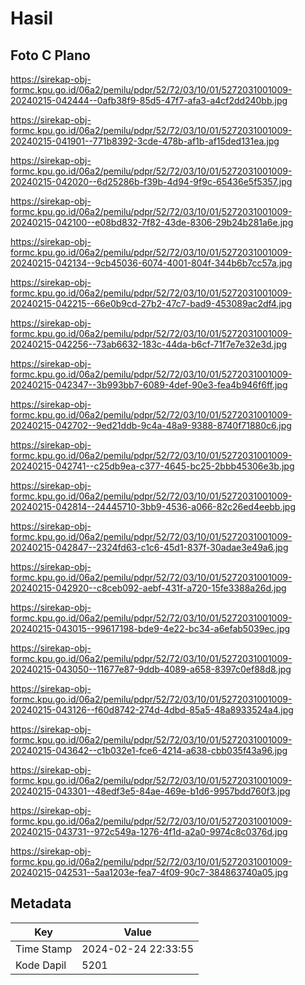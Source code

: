 # Hasil

## Foto C Plano

https://sirekap-obj-formc.kpu.go.id/06a2/pemilu/pdpr/52/72/03/10/01/5272031001009-20240215-042444--0afb38f9-85d5-47f7-afa3-a4cf2dd240bb.jpg

https://sirekap-obj-formc.kpu.go.id/06a2/pemilu/pdpr/52/72/03/10/01/5272031001009-20240215-041901--771b8392-3cde-478b-af1b-af15ded131ea.jpg

https://sirekap-obj-formc.kpu.go.id/06a2/pemilu/pdpr/52/72/03/10/01/5272031001009-20240215-042020--6d25286b-f39b-4d94-9f9c-65436e5f5357.jpg

https://sirekap-obj-formc.kpu.go.id/06a2/pemilu/pdpr/52/72/03/10/01/5272031001009-20240215-042100--e08bd832-7f82-43de-8306-29b24b281a6e.jpg

https://sirekap-obj-formc.kpu.go.id/06a2/pemilu/pdpr/52/72/03/10/01/5272031001009-20240215-042134--9cb45036-6074-4001-804f-344b6b7cc57a.jpg

https://sirekap-obj-formc.kpu.go.id/06a2/pemilu/pdpr/52/72/03/10/01/5272031001009-20240215-042215--66e0b9cd-27b2-47c7-bad9-453089ac2df4.jpg

https://sirekap-obj-formc.kpu.go.id/06a2/pemilu/pdpr/52/72/03/10/01/5272031001009-20240215-042256--73ab6632-183c-44da-b6cf-71f7e7e32e3d.jpg

https://sirekap-obj-formc.kpu.go.id/06a2/pemilu/pdpr/52/72/03/10/01/5272031001009-20240215-042347--3b993bb7-6089-4def-90e3-fea4b946f6ff.jpg

https://sirekap-obj-formc.kpu.go.id/06a2/pemilu/pdpr/52/72/03/10/01/5272031001009-20240215-042702--9ed21ddb-9c4a-48a9-9388-8740f71880c6.jpg

https://sirekap-obj-formc.kpu.go.id/06a2/pemilu/pdpr/52/72/03/10/01/5272031001009-20240215-042741--c25db9ea-c377-4645-bc25-2bbb45306e3b.jpg

https://sirekap-obj-formc.kpu.go.id/06a2/pemilu/pdpr/52/72/03/10/01/5272031001009-20240215-042814--24445710-3bb9-4536-a066-82c26ed4eebb.jpg

https://sirekap-obj-formc.kpu.go.id/06a2/pemilu/pdpr/52/72/03/10/01/5272031001009-20240215-042847--2324fd63-c1c6-45d1-837f-30adae3e49a6.jpg

https://sirekap-obj-formc.kpu.go.id/06a2/pemilu/pdpr/52/72/03/10/01/5272031001009-20240215-042920--c8ceb092-aebf-431f-a720-15fe3388a26d.jpg

https://sirekap-obj-formc.kpu.go.id/06a2/pemilu/pdpr/52/72/03/10/01/5272031001009-20240215-043015--99617198-bde9-4e22-bc34-a6efab5039ec.jpg

https://sirekap-obj-formc.kpu.go.id/06a2/pemilu/pdpr/52/72/03/10/01/5272031001009-20240215-043050--11677e87-9ddb-4089-a658-8397c0ef88d8.jpg

https://sirekap-obj-formc.kpu.go.id/06a2/pemilu/pdpr/52/72/03/10/01/5272031001009-20240215-043126--f60d8742-274d-4dbd-85a5-48a8933524a4.jpg

https://sirekap-obj-formc.kpu.go.id/06a2/pemilu/pdpr/52/72/03/10/01/5272031001009-20240215-043642--c1b032e1-fce6-4214-a638-cbb035f43a96.jpg

https://sirekap-obj-formc.kpu.go.id/06a2/pemilu/pdpr/52/72/03/10/01/5272031001009-20240215-043301--48edf3e5-84ae-469e-b1d6-9957bdd760f3.jpg

https://sirekap-obj-formc.kpu.go.id/06a2/pemilu/pdpr/52/72/03/10/01/5272031001009-20240215-043731--972c549a-1276-4f1d-a2a0-9974c8c0376d.jpg

https://sirekap-obj-formc.kpu.go.id/06a2/pemilu/pdpr/52/72/03/10/01/5272031001009-20240215-042531--5aa1203e-fea7-4f09-90c7-384863740a05.jpg


## Metadata

| Key        | Value               |
| ---------- | ------------------- |
| Time Stamp | 2024-02-24 22:33:55 |
| Kode Dapil | 5201                |



